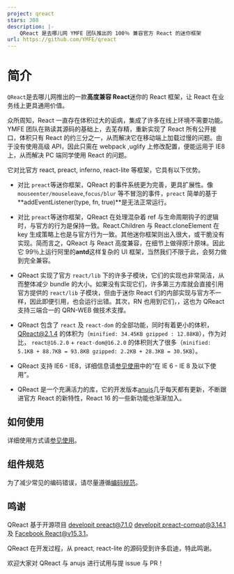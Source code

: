 ```yaml
---
project: qreact
stars: 308
description: |-
    QReact 是去哪儿网 YMFE 团队推出的 100％ 兼容官方 React 的迷你框架
url: https://github.com/YMFE/qreact
---
```


# 简介

`QReact`是去哪儿网推出的一款**高度兼容 React**迷你的 React 框架，让 React 在业务线上更具通用价值。

众所周知，React 一直存在体积过大的诟病，集成了许多在线上环境不需要功能。YMFE 团队在熟读其源码的基础上，去芜存精，重新实现了 React 所有公开接口，体积只有 React 的约三分之一，从而解决它在移动端上加载过慢的问题。由于没有使用高级 API，因此只需在 webpack ,uglify 上修改配置，便能运用于 IE8 上，从而解决 PC 端同学使用 React 的问题。

它对比官方 react, preact, inferno, react-lite 等框架，它具有以下优势。

* 对比 `preact`等迷你框架，QReact 的事件系统更为完善，更具扩展性。像 `mouseenter/mouseleave`,`focus/blur` 等不冒泡的事件，`preact` 简单的基于**addEventListener(type, fn, true)**是无法正常运行。

* 对比 `preact`等迷你框架，QReact 在处理混杂着 ref 与生命周期钩子的逻辑时，与官方的行为是保持一致。React.Children 与 React.cloneElement 在 key 生成策略上也是与官方行为一致。其他迷你框架则出入很大，或干脆没有实现。简而言之，QReact 与 React 高度兼容，在细节上做得原汁原味。因此它 99％上运行阿里的**antd**这样复杂的 UI 框架，当然我们不限于此，会努力做到完全兼容。

* QReact 实现了官方 `react/lib` 下的许多子模块，它们的实现也非常简洁，从而整体减少 bundle 的大小。如果没有实现它们，许多第三方库就会直接引用官方提供的 `react/lib` 子模块，但由于迷你 React 们的内部实现与官方不一样，因此即便引用，也会运行出错。其次，RN 也用到它们，，这也为 QReact 支持三端合一的 QRN-WEB 做技术支撑。

* QReact 包含了 `react` 及 `react-dom` 的全部功能，同时有着更小的体积，QReact@2.1.4 的体积为（`minified: 34.45KB gzipped : 12.88KB`），作为对比， `react@16.2.0` + `react-dom@16.2.0` 的体积则大了很多（`minified: 5.1KB + 88.7KB = 93.8KB gzipped: 2.2KB + 28.3KB = 30.5KB`）。

* QReact 支持 IE6 - IE8，详细信息请[参见使用](https://qreact.ymfe.org/documents/IE.html)中的“在 IE 6 - IE 8 及以下使用”。

* QReact 是一个充满活力的库，它的开发版本[anujs](https://github.com/RubyLouvre/anu)几乎每天都有更新，不断跟进官方 React 的新特性，React 16 的一些新功能也渐渐加入。

## 如何使用

详细使用方式请[参见使用](https://qreact.ymfe.org/)。

## 组件规范

为了减少常见的编码错误，请尽量遵循[编码规范](https://qreact.ymfe.org/guide/index.html)。

## 鸣谢

QReact 基于开源项目 [developit preact@7.1.0](https://github.com/developit/preact/tree/7.1.0/) [developit preact-compat@3.14.1](https://github.com/developit/preact-compat/tree/3.14.1) 及 [Facebook React@v15.3.1](https://github.com/facebook/react/tree/v15.3.1)。

QReact 在开发过程，从 preact, react-lite 的源码受到许多启迪，特此鸣谢。

欢迎大家对 QReact 与 anujs 进行试用与提 issue 与 PR！

